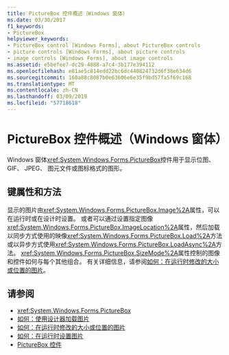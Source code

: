 ```yaml
---
title: PictureBox 控件概述（Windows 窗体）
ms.date: 03/30/2017
f1_keywords:
- PictureBox
helpviewer_keywords:
- PictureBox control [Windows Forms], about PictureBox controls
- picture controls [Windows Forms], about picture controls
- image controls [Windows Forms], about image controls
ms.assetid: e5befee7-dc29-4888-a7c4-3b177e394112
ms.openlocfilehash: e81ae5c814edd22bc6dc440824732d6f38e634d6
ms.sourcegitcommit: 160a88c8087b0e63606e6e35f9bd57fa5f69c168
ms.translationtype: MT
ms.contentlocale: zh-CN
ms.lasthandoff: 03/09/2019
ms.locfileid: "57718618"
---
```

# <a name="picturebox-control-overview-windows-forms"></a>PictureBox 控件概述（Windows 窗体）
Windows 窗体<xref:System.Windows.Forms.PictureBox>控件用于显示位图、 GIF、 JPEG、 图元文件或图标格式的图形。  
  
## <a name="key-properties-and-methods"></a>键属性和方法  
 显示的图片由<xref:System.Windows.Forms.PictureBox.Image%2A>属性，可以在运行时或在设计时设置。 或者可以通过设置指定图像<xref:System.Windows.Forms.PictureBox.ImageLocation%2A>属性，然后加载以同步方式使用的映像<xref:System.Windows.Forms.PictureBox.Load%2A>方法或以异步方式使用<xref:System.Windows.Forms.PictureBox.LoadAsync%2A>方法。 <xref:System.Windows.Forms.PictureBox.SizeMode%2A>属性控制的图像和控件如何与每个其他组合。 有关详细信息，请参阅[如何：在运行时修改的大小或位置的图片](how-to-modify-the-size-or-placement-of-a-picture-at-run-time-windows-forms.md)。  
  
## <a name="see-also"></a>请参阅
- <xref:System.Windows.Forms.PictureBox>
- [如何：使用设计器加载图片](how-to-load-a-picture-using-the-designer-windows-forms.md)
- [如何：在运行时修改的大小或位置的图片](how-to-modify-the-size-or-placement-of-a-picture-at-run-time-windows-forms.md)
- [如何：在运行时设置图片](how-to-set-pictures-at-run-time-windows-forms.md)
- [PictureBox 控件](picturebox-control-windows-forms.md)
